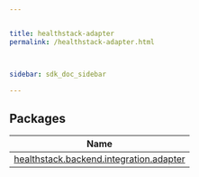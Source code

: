 ```yaml
---


title: healthstack-adapter
permalink: /healthstack-adapter.html



sidebar: sdk_doc_sidebar

---
```



## Packages


| Name |
|---|
| [healthstack.backend.integration.adapter](healthstack-adapter/healthstack.backend.integration.adapter/index.html) |




